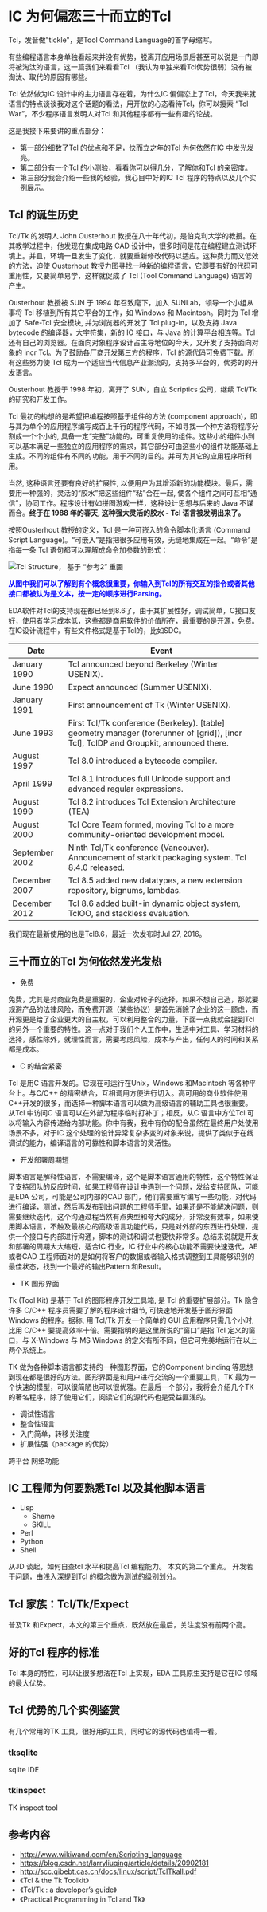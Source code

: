 # IC 为何偏恋三十而立的Tcl

Tcl，发音做"tickle"，是Tool Command Language的首字母缩写。

有些编程语言本身单独看起来并没有优势，脱离开应用场景后甚至可以说是一门即将被淘汰的语言，这一篇我们来看看Tcl （我认为单独来看Tcl优势很弱）没有被淘汰、取代的原因有哪些。

Tcl 依然做为IC 设计中的主力语言存在着，为什么IC 偏偏恋上了Tcl，今天我来就语言的特点谈谈我对这个话题的看法，用开放的心态看待Tcl，你可以搜索 “Tcl War”，不少程序语言发明人对Tcl 和其他程序都有一些有趣的论战。

这是我接下来要讲的重点部分：

* 第一部分细数了Tcl 的优点和不足，快而立之年的Tcl 为何依然在IC 中发光发亮。
* 第二部分有一个Tcl 的小测验，看看你可以得几分，了解你和Tcl 的亲密度。
* 第三部分我会介绍一些我的经验，我心目中好的IC Tcl 程序的特点以及几个实例展示。

## Tcl 的诞生历史

<!--若作为公众号发送，注意：
可能不包含这部分或者不作为主要内容
放于后面或者仅仅作为链接.
-->

Tcl/Tk 的发明人 John Ousterhout 教授在八十年代初，是伯克利大学的教授。在其教学过程中，他发现在集成电路 CAD 设计中，很多时间是花在编程建立测试环境上。并且，环境一旦发生了变化，就要重新修改代码以适应。这种费力而又低效的方法，迫使 Ousterhout 教授力图寻找一种新的编程语言，它即要有好的代码可重用性，又要简单易学，这样就促成了 Tcl (Tool Command Language) 语言的产生。

Ousterhout 教授被 SUN 于 1994 年召致麾下，加入 SUNLab，领导一个小组从事将 Tcl 移植到所有其它平台的工作，如 Windows 和 Macintosh。同时为 Tcl 增加了 Safe-Tcl 安全模块, 并为浏览器的开发了 Tcl plug-in，以及支持 Java bytecode 的编译器，大字符集，新的 IO 接口，与 Java 的计算平台相连等。Tcl还有自己的浏览器。在面向对象程序设计占主导地位的今天，又开发了支持面向对象的 incr Tcl。为了鼓励各厂商开发第三方的程序，Tcl 的源代码可免费下载。所有这些努力使 Tcl 成为一个适应当代信息产业潮流的，支持多平台的，优秀的的开发语言。

Ousterhout 教授于 1998 年初，离开了 SUN，自立 Scriptics 公司，继续 Tcl/Tk 的研究和开发工作。

Tcl 最初的构想的是希望把编程按照基于组件的方法 (component approach)，即与其为单个的应用程序编写成百上千行的程序代码，不如寻找一个种方法将程序分割成一个个小的, 具备一定“完整”功能的，可重复使用的组件。这些小的组件小到可以基本满足一些独立的应用程序的需求，其它部分可由这些小的组件功能基础上生成。不同的组件有不同的功能，用于不同的目的。并可为其它的应用程序所利用。

当然, 这种语言还要有良好的扩展性, 以便用户为其增添新的功能模块。最后，需要用一种强的，灵活的“胶水”把这些组件“粘”合在一起, 使各个组件之间可互相“通信”，协同工作。程序设计有如拼图游戏一样，这种设计思想与后来的 Java 不谋而合。**终于在 1988 年的春天, 这种强大灵活的胶水 - Tcl 语言被发明出来了。**

按照Ousterhout 教授的定义，Tcl 是一种可嵌入的命令脚本化语言 (Command Script Language)。“可嵌入”是指把很多应用有效，无缝地集成在一起。“命令”是指每一条 Tcl 语句都可以理解成命令加参数的形式：

<!-- 源文件： <root>/res/src/tcl_structure.dia -->
![Tcl Structure， 基于 “参考2” 重画](../res/img/tcl_structure.png)

<span style="color:blue;font-weight:600">从图中我们可以了解到有个概念很重要，你输入到Tcl的所有交互的指令或者其他接口都被认为是文本，按一定的顺序进行Parsing。</span>

EDA软件对Tcl的支持现在都已经到8.6了，由于其扩展性好，调试简单，C接口友好，使用者学习成本低，这些都是商用软件的价值所在，最重要的是开源，免费。在IC设计流程中，有些文件格式是基于Tcl的，比如SDC。

<!-- Tcl 发展事件表 -->
<p style="page-break-after:always;"></p>

|Date|Event|
|------|-----|
|January 1990|Tcl announced beyond Berkeley (Winter USENIX).|
|June 1990|Expect announced (Summer USENIX).|
|January 1991|First announcement of Tk (Winter USENIX).|
|June 1993|First Tcl/Tk conference (Berkeley). [table] geometry manager (forerunner of [grid]), [incr Tcl], TclDP and Groupkit, announced there.|
|August 1997|Tcl 8.0 introduced a bytecode compiler.|
|April 1999|Tcl 8.1 introduces full Unicode support and advanced regular expressions.|
|August 1999|Tcl 8.2 introduces Tcl Extension Architecture (TEA)|
|August 2000|Tcl Core Team formed, moving Tcl to a more community-oriented development model.|
|September 2002|Ninth Tcl/Tk conference (Vancouver). Announcement of starkit packaging system. Tcl 8.4.0 released.|
|December 2007|Tcl 8.5 added new datatypes, a new extension repository, bignums, lambdas.|
|December 2012|Tcl 8.6 added built-in dynamic object system, TclOO, and stackless evaluation.|

我们现在最新使用的也是Tcl8.6，最近一次发布时Jul 27, 2016。

## 三十而立的Tcl 为何依然发光发热

<!--表达作者的主要观点，本文的第一个重点.-->

* 免费

免费，尤其是对商业免费是重要的，企业对轮子的选择，如果不想自己造，那就要规避产品的法律风险，而免费开源（某些协议）是首先消除了企业的这一顾虑，而开源更是给了企业更大的自主权，可以利用整合的力量，下面一点我就会提到Tcl 的另外一个重要的特性。这一点对于我们个人工作中，生活中对工具、学习材料的选择，感性除外，就理性而言，需要考虑风险，成本与产出，任何人的时间和关系都是成本。

* C 的结合紧密

Tcl 是用C 语言开发的。它现在可运行在Unix，Windows 和Macintosh 等各种平台上。与C/C++ 的精密结合，互相调用方便进行切入。高可用的商业软件使用C++开发的很多，而选择一种脚本语言可以做为高级语言的辅助工具也很重要。从Tcl 中访问C 语言可以在外部为程序临时打补丁；相反，从C 语言中方位Tcl 可以将输入内容传递给内部功能。你中有我，我中有你的配合虽然在最终用户处使用场景不多，对于IC 这个处理的设计异常复杂多变的对象来说，提供了类似于在线调试的能力，编译语言的可靠性和脚本语言的灵活性。

* 开发部署周期短

脚本语言是解释性语言，不需要编译，这个是脚本语言通用的特性，这个特性保证了支持团队的反应时间，如果工程师在设计中遇到一个问题，发给支持团队，可能是EDA 公司，可能是公司内部的CAD 部门，他们需要重写编写一些功能，对代码进行编译，测试，然后再发布到出问题的工程师手里，如果还是不能解决问题，则需要继续迭代，这个沟通过程当然有点典型和夸大的成分，非常没有效率，如果使用脚本语言，不触及最核心的高级语言功能代码，只是对外部的东西进行处理，提供一个接口与内部进行沟通，脚本的测试和调试也要快非常多。总结来说就是开发和部署的周期大大缩短，适合IC 行业，IC 行业中的核心功能不需要快速迭代，AE 或者CAD 工程师面对的是如何将客户的数据或者输入格式调整到工具能够识别的最佳状态，找到一个最好的输出Pattern 和Result。

* TK 图形界面

Tk (Tool Kit) 是基于 Tcl 的图形程序开发工具箱, 是 Tcl 的重要扩展部分。Tk 隐含许多 C/C++ 程序员需要了解的程序设计细节, 可快速地开发基于图形界面 Windows 的程序。据称, 用 Tcl/Tk 开发一个简单的 GUI 应用程序只需几个小时, 比用 C/C++ 要提高效率十倍。需要指明的是这里所说的“窗口”是指 Tcl 定义的窗口，与 X-Windows 与 MS Windows 的定义有所不同，但它可完美地运行在以上两个系统上。

TK 做为各种脚本语言都支持的一种图形界面，它的Component binding 等思想到现在都是很好的方法。图形界面是和用户进行交流的一个重要工具，TK 最为一个快速的模型，可以很简陋也可以很优雅。在最后一个部分，我将会介绍几个TK 的著名程序，除了使用它们，阅读它们的源代码也是受益匪浅的。

* 调试性语言
* 整合性语言
* 入门简单，转移关注度
* 扩展性强（package 的优势）

跨平台
网络功能

## IC 工程师为何要熟悉Tcl 以及其他脚本语言

* Lisp
  * Sheme
  * SKILL
* Perl
* Python
* Shell

从JD 谈起，如何自查tcl 水平和提高Tcl 编程能力。
本文的第二个重点。
开发若干问题，由浅入深提到Tcl 的概念做为测试的级别划分。

## Tcl 家族：Tcl/Tk/Expect

普及Tk 和Expect，本文的第三个重点，既然放在最后，关注度没有前两个高。

## 好的Tcl 程序的标准

<!-- xhub 最佳实践 -->

Tcl 本身的特性，可以让很多想法在Tcl 上实现，EDA 工具原生支持是它在IC 领域的最大优势。

## Tcl 优势的几个实例鉴赏

有几个常用的TK 工具，很好用的工具，同时它的源代码也值得一看。

<!-- 几个Tk 程序的例子 -->

### tksqlite

sqlite IDE

### tkinspect

TK inspect tool

<!-- Reference in new page -->
<p style="page-break-after:always;"></p>

## 参考内容

* http://www.wikiwand.com/en/Scripting_language
* https://blog.csdn.net/larryliuqing/article/details/20902181
* http://scc.qibebt.cas.cn/docs/linux/script/TclTkall.pdf
* 《Tcl & the Tk Toolkit》
* 《Tcl/Tk : a developer’s guide》
* 《Practical Programming in Tcl and Tk》